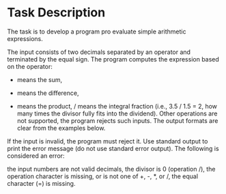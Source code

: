 # Task Description

The task is to develop a program pro evaluate simple arithmetic expressions.

The input consists of two decimals separated by an operator and terminated by the equal sign. The program computes the expression based on the operator:

+ means the sum,
- means the difference,
* means the product,
/ means the integral fraction (i.e., 3.5 / 1.5 = 2, how many times the divisor fully fits into the dividend).
Other operations are not supported, the program rejects such inputs. The output formats are clear from the examples below.

If the input is invalid, the program must reject it. Use standard output to print the error message (do not use standard error output). The following is considered an error:

the input numbers are not valid decimals,
the divisor is 0 (operation /),
the operation character is missing, or is not one of +, -, *, or /,
the equal character (=) is missing.